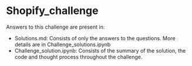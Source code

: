 # Shopify_challenge
 
Answers to this challenge are present in:
- Solutions.md: Consists of only the answers to the questions. More details are in Challenge_solutions.ipynb
- Challenge_solution.ipynb: Consists of the summary of the solution, the code and thought process throughout the challenge.
